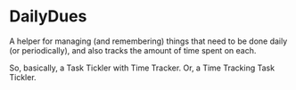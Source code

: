 # DailyDues

A helper for managing (and remembering) things that need to be done daily (or periodically), and also tracks the amount of time spent on each.

So, basically, a Task Tickler with Time Tracker.
Or, a Time Tracking Task Tickler.


